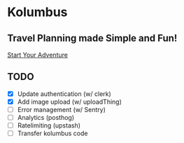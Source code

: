 # Kolumbus

## Travel Planning made Simple and Fun!

[Start Your Adventure](https://www.kolumbus.app/sign-up)

## TODO

- [x] Update authentication (w/ clerk)
- [x] Add image upload (w/ uploadThing)
- [ ] Error management (w/ Sentry)
- [ ] Analytics (posthog)
- [ ] Ratelimiting (upstash)
- [ ] Transfer kolumbus code

